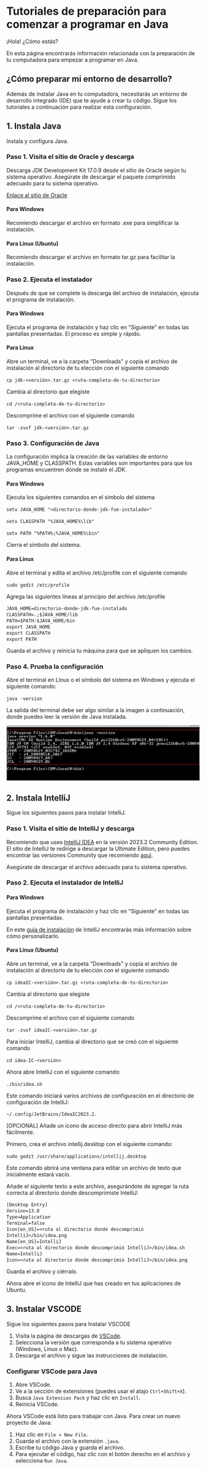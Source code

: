 # Tutoriales de preparación para comenzar a programar en Java

¡Hola! ¿Cómo estás?

En esta página encontrarás información relacionada con la preparación de tu computadora para empezar a programar en Java.

## ¿Cómo preparar mi entorno de desarrollo?

Además de instalar Java en tu computadora, necesitarás un entorno de desarrollo integrado (IDE) que te ayude a crear tu código. Sigue los tutoriales a continuación para realizar esta configuración.

## 1. Instala Java

Instala y configura Java.

### Paso 1. Visita el sitio de Oracle y descarga

Descarga JDK Development Kit 17.0.9 desde el sitio de Oracle según tu sistema operativo.
Asegúrate de descargar el paquete comprimido adecuado para tu sistema operativo.

[Enlace al sitio de Oracle](https://www.oracle.com/java/technologies/downloads/#jdk17-linux)

#### Para Windows

Recomiendo descargar el archivo en formato .exe para simplificar la instalación.

#### Para Linux (Ubuntu)

Recomiendo descargar el archivo en formato tar.gz para facilitar la instalación.

### Paso 2. Ejecuta el instalador

Después de que se complete la descarga del archivo de instalación, ejecuta el programa de instalación.

#### Para Windows

Ejecuta el programa de instalación y haz clic en "Siguiente" en todas las pantallas presentadas. El proceso es simple y rápido.

#### Para Linux

Abre un terminal, ve a la carpeta "Downloads" y copia el archivo de instalación al directorio de tu elección con el siguiente comando

`cp jdk-<versión>.tar.gz <ruta-completa-de-tu-directorio>`

Cambia al directorio que elegiste

`cd /<ruta-completa-de-tu-directorio>`

Descomprime el archivo con el siguiente comando

`tar -zvxf jdk-<versión>.tar.gz`

### Paso 3. Configuración de Java

La configuración implica la creación de las variables de entorno JAVA_HOME y CLASSPATH. Estas variables son importantes para que los programas encuentren dónde se instaló el JDK.

#### Para Windows

Ejecuta los siguientes comandos en el símbolo del sistema

`setx JAVA_HOME "<directorio-donde-jdk-fue-instalado>"`

`setx CLASSPATH "%JAVA_HOME%\lib"`

`setx PATH "%PATH%;%JAVA_HOME%\bin"`

Cierra el símbolo del sistema.

#### Para Linux

Abre el terminal y edita el archivo /etc/profile con el siguiente comando

`sudo gedit /etc/profile`

Agrega las siguientes líneas al principio del archivo /etc/profile

    JAVA_HOME=directorio-donde-jdk-fue-instalado
    CLASSPATH=.;$JAVA_HOME/lib
    PATH=$PATH:$JAVA_HOME/bin
    export JAVA_HOME
    export CLASSPATH
    export PATH

Guarda el archivo y reinicia tu máquina para que se apliquen los cambios.

### Paso 4. Prueba la configuración

Abre el terminal en Linux o el símbolo del sistema en Windows y ejecuta el siguiente comando:

`java -version`

La salida del terminal debe ser algo similar a la imagen a continuación, donde puedes leer la versión de Java instalada.

![java version](./assets//java-version.jpeg)

## 2. Instala IntelliJ

Sigue los siguientes pasos para instalar IntelliJ.

### Paso 1. Visita el sitio de IntelliJ y descarga

Recomiendo que uses [IntelliJ IDEA](https://www.jetbrains.com/idea/) en la versión 2023.2 Community Edition. El sitio de IntelliJ te redirige a descargar la Ultimate Edition, pero puedes encontrar las versiones Community que recomiendo [aquí](https://www.jetbrains.com/pt-br/idea/download/other.html).

Asegúrate de descargar el archivo adecuado para tu sistema operativo.

### Paso 2. Ejecuta el instalador de IntelliJ

#### Para Windows

Ejecuta el programa de instalación y haz clic en "Siguiente" en todas las pantallas presentadas.

En este [guía de instalación](https://www.jetbrains.com/help/idea/run-for-the-first-time.html#windows) de IntelliJ encontrarás más información sobre cómo personalizarlo.

#### Para Linux (Ubuntu)

Abre un terminal, ve a la carpeta "Downloads" y copia el archivo de instalación al directorio de tu elección con el siguiente comando

`cp ideaIC-<versión>.tar.gz <ruta-completa-de-tu-directorio>`

Cambia al directorio que elegiste

`cd /<ruta-completa-de-tu-directorio>`

Descomprime el archivo con el siguiente comando

`tar -zvxf ideaIC-<versión>.tar.gz`

Para iniciar IntelliJ, cambia al directorio que se creó con el siguiente comando

`cd idea-IC-<versión>`

Ahora abre IntelliJ con el siguiente comando:

`./bin/idea.sh`

Este comando iniciará varios archivos de configuración en el directorio de configuración de IntelliJ:

    ~/.config/JetBrains/IdeaIC2023.2.

[OPCIONAL] Añade un ícono de acceso directo para abrir IntelliJ más fácilmente.

Primero, crea el archivo intellij.desktop con el siguiente comando:

`sudo gedit /usr/share/applications/intellij.desktop`

Este comando abrirá una ventana para editar un archivo de texto que inicialmente estará vacío.

Añade el siguiente texto a este archivo, asegurándote de agregar la ruta correcta al directorio donde descomprimiste IntelliJ:

    [Desktop Entry]
    Version=13.0
    Type=Application
    Terminal=false
    Icon[en_US]=<ruta al directorio donde descomprimió IntelliJ>/bin/idea.png
    Name[en_US]=IntelliJ
    Exec=<ruta al directorio donde descomprimió IntelliJ>/bin/idea.sh
    Name=IntelliJ
    Icon=<ruta al directorio donde descomprimió IntelliJ>/bin/idea.png

Guarda el archivo y ciérralo. 

Ahora abre el icono de IntelliJ que has creado en tus aplicaciones de Ubuntu.


## 3. Instalar VSCODE

Sigue los siguientes pasos para Instalar VSCODE

1. Visita la página de descargas de [VSCode](https://code.visualstudio.com/download).
2. Selecciona la versión que corresponda a tu sistema operativo (Windows, Linux o Mac).
3. Descarga el archivo y sigue las instrucciones de instalación.

### Configurar VSCode para Java

1. Abre VSCode.
2. Ve a la sección de extensiones (puedes usar el atajo `Ctrl+Shift+X`).
3. Busca `Java Extension Pack` y haz clic en `Install`.
4. Reinicia VSCode.

Ahora VSCode está listo para trabajar con Java. Para crear un nuevo proyecto de Java:

1. Haz clic en `File > New File`.
2. Guarda el archivo con la extensión `.java`.
3. Escribe tu código Java y guarda el archivo.
4. Para ejecutar el código, haz clic con el botón derecho en el archivo y selecciona `Run Java`.
